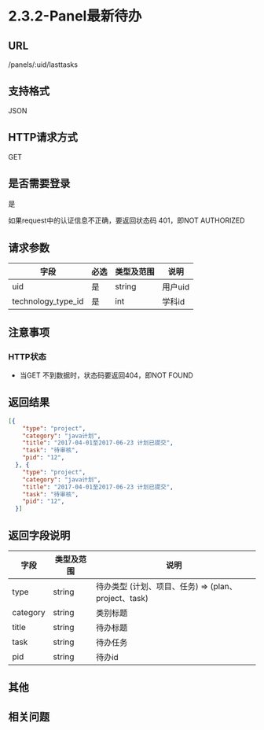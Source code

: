 # 2.3.2-Panel最新待办

## URL

/panels/:uid/lasttasks

## 支持格式

JSON

## HTTP请求方式

GET

## 是否需要登录

是

如果request中的认证信息不正确，要返回状态码 401，即NOT AUTHORIZED

## 请求参数

字段 | 必选 | 类型及范围 | 说明
----|------|----------|-------------
uid                 | 是   | string   | 用户uid
technology_type_id  | 是   | int      | 学科id

## 注意事项

### HTTP状态

- 当GET 不到数据时，状态码要返回404，即NOT FOUND

## 返回结果

```json
[{
    "type": "project",
    "category": "java计划",
    "title": "2017-04-01至2017-06-23 计划已提交",
    "task": "待审核",
    "pid": "12",
  }, {
    "type": "project",
    "category": "java计划",
    "title": "2017-04-01至2017-06-23 计划已提交",
    "task": "待审核",
    "pid": "12",
  }]
```

## 返回字段说明

字段 | 类型及范围 | 说明
----|----------|-------------
type     | string  | 待办类型 (计划、项目、任务) => (plan、project、task)
category | string  | 类别标题
title    | string  | 待办标题
task     | string  | 待办任务
pid      | string  | 待办id

## 其他

## 相关问题

